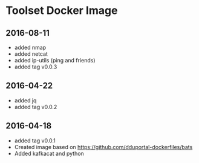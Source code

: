 # Toolset Docker Image

## 2016-08-11
* added nmap
* added netcat
* added ip-utils (ping and friends)
* added tag v0.0.3

## 2016-04-22
* added jq
* added tag v0.0.2

## 2016-04-18
* added tag v0.0.1
* Created image based on https://github.com/dduportal-dockerfiles/bats
* Added kafkacat and python
